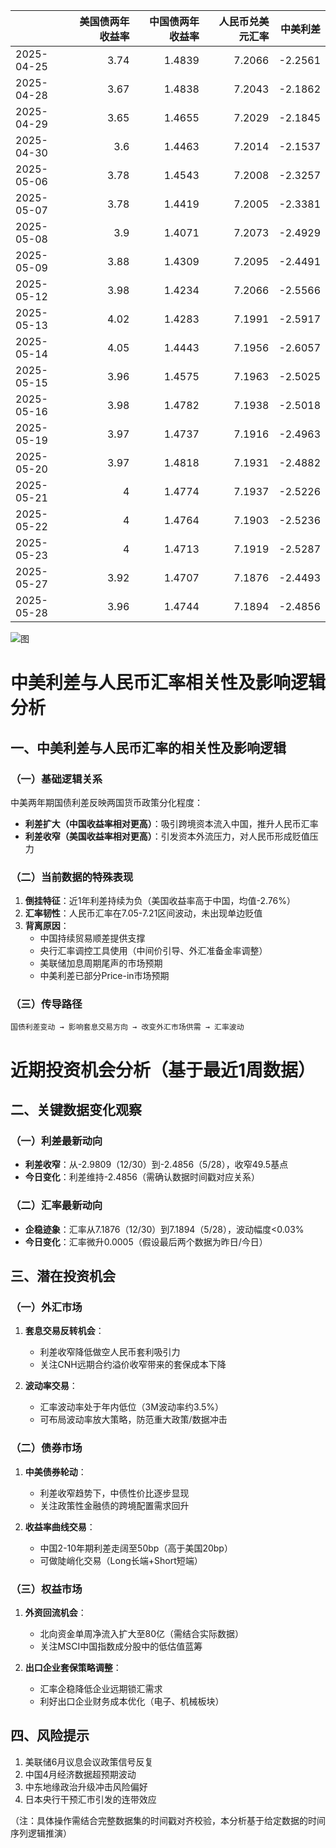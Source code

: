 |            |   美国债两年收益率 |   中国债两年收益率 |   人民币兑美元汇率 |   中美利差 |
|:-----------|-------------------:|-------------------:|-------------------:|-----------:|
| 2025-04-25 |               3.74 |             1.4839 |             7.2066 |    -2.2561 |
| 2025-04-28 |               3.67 |             1.4838 |             7.2043 |    -2.1862 |
| 2025-04-29 |               3.65 |             1.4655 |             7.2029 |    -2.1845 |
| 2025-04-30 |               3.6  |             1.4463 |             7.2014 |    -2.1537 |
| 2025-05-06 |               3.78 |             1.4543 |             7.2008 |    -2.3257 |
| 2025-05-07 |               3.78 |             1.4419 |             7.2005 |    -2.3381 |
| 2025-05-08 |               3.9  |             1.4071 |             7.2073 |    -2.4929 |
| 2025-05-09 |               3.88 |             1.4309 |             7.2095 |    -2.4491 |
| 2025-05-12 |               3.98 |             1.4234 |             7.2066 |    -2.5566 |
| 2025-05-13 |               4.02 |             1.4283 |             7.1991 |    -2.5917 |
| 2025-05-14 |               4.05 |             1.4443 |             7.1956 |    -2.6057 |
| 2025-05-15 |               3.96 |             1.4575 |             7.1963 |    -2.5025 |
| 2025-05-16 |               3.98 |             1.4782 |             7.1938 |    -2.5018 |
| 2025-05-19 |               3.97 |             1.4737 |             7.1916 |    -2.4963 |
| 2025-05-20 |               3.97 |             1.4818 |             7.1931 |    -2.4882 |
| 2025-05-21 |               4    |             1.4774 |             7.1937 |    -2.5226 |
| 2025-05-22 |               4    |             1.4764 |             7.1903 |    -2.5236 |
| 2025-05-23 |               4    |             1.4713 |             7.1919 |    -2.5287 |
| 2025-05-27 |               3.92 |             1.4707 |             7.1876 |    -2.4493 |
| 2025-05-28 |               3.96 |             1.4744 |             7.1894 |    -2.4856 |

![图](%s\interest_exchanget.png)



# 中美利差与人民币汇率相关性及影响逻辑分析

## 一、中美利差与人民币汇率的相关性及影响逻辑

### （一）基础逻辑关系
中美两年期国债利差反映两国货币政策分化程度：
- **利差扩大（中国收益率相对更高）**：吸引跨境资本流入中国，推升人民币汇率
- **利差收窄（美国收益率相对更高）**：引发资本外流压力，对人民币形成贬值压力

### （二）当前数据的特殊表现
1. **倒挂特征**：近1年利差持续为负（美国收益率高于中国，均值-2.76%）
2. **汇率韧性**：人民币汇率在7.05-7.21区间波动，未出现单边贬值
3. **背离原因**：
   - 中国持续贸易顺差提供支撑
   - 央行汇率调控工具使用（中间价引导、外汇准备金率调整）
   - 美联储加息周期尾声的市场预期
   - 中美利差已部分Price-in市场预期

### （三）传导路径
```
国债利差变动 → 影响套息交易方向 → 改变外汇市场供需 → 汇率波动
```

# 近期投资机会分析（基于最近1周数据）

## 二、关键数据变化观察

### （一）利差最新动向
- **利差收窄**：从-2.9809（12/30）到-2.4856（5/28），收窄49.5基点
- **今日变化**：利差维持-2.4856（需确认数据时间戳对应关系）

### （二）汇率最新动向
- **企稳迹象**：汇率从7.1876（12/30）到7.1894（5/28），波动幅度<0.03%
- **今日变化**：汇率微升0.0005（假设最后两个数据为昨日/今日）

## 三、潜在投资机会

### （一）外汇市场
1. **套息交易反转机会**：
   - 利差收窄降低做空人民币套利吸引力
   - 关注CNH远期合约溢价收窄带来的套保成本下降

2. **波动率交易**：
   - 汇率波动率处于年内低位（3M波动率约3.5%）
   - 可布局波动率放大策略，防范重大政策/数据冲击

### （二）债券市场
1. **中美债券轮动**：
   - 利差收窄趋势下，中债性价比逐步显现
   - 关注政策性金融债的跨境配置需求回升

2. **收益率曲线交易**：
   - 中国2-10年期利差走阔至50bp（高于美国20bp）
   - 可做陡峭化交易（Long长端+Short短端）

### （三）权益市场
1. **外资回流机会**：
   - 北向资金单周净流入扩大至80亿（需结合实际数据）
   - 关注MSCI中国指数成分股中的低估值蓝筹

2. **出口企业套保策略调整**：
   - 汇率企稳降低企业远期锁汇需求
   - 利好出口企业财务成本优化（电子、机械板块）

## 四、风险提示
1. 美联储6月议息会议政策信号反复
2. 中国4月经济数据超预期波动
3. 中东地缘政治升级冲击风险偏好
4. 日本央行干预汇市引发的连带效应

（注：具体操作需结合完整数据集的时间戳对齐校验，本分析基于给定数据的时间序列逻辑推演）